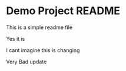 # Demo Project README

This is a simple readme file

Yes it is

I cant imagine this is changing

Very Bad update
